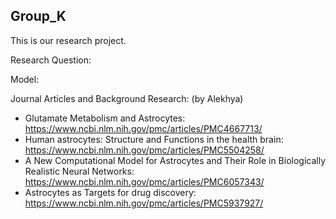 ## Group_K
This is our research project.

Research Question:

Model:

Journal Articles and Background Research: (by Alekhya)
- Glutamate Metabolism and Astrocytes: https://www.ncbi.nlm.nih.gov/pmc/articles/PMC4667713/
- Human astrocytes: Structure and Functions in the health brain: https://www.ncbi.nlm.nih.gov/pmc/articles/PMC5504258/
- A New Computational Model for Astrocytes and Their Role in Biologically Realistic Neural Networks: https://www.ncbi.nlm.nih.gov/pmc/articles/PMC6057343/
- Astrocytes as Targets for drug discovery: https://www.ncbi.nlm.nih.gov/pmc/articles/PMC5937927/

